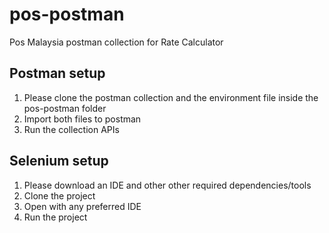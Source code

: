 # pos-postman
Pos Malaysia postman collection for Rate Calculator

## Postman setup
1. Please clone the postman collection and the environment file inside the pos-postman folder
2. Import both files to postman
3. Run the collection APIs

## Selenium setup
1. Please download an IDE and other other required dependencies/tools
2. Clone the project
3. Open with any preferred IDE
4. Run the project